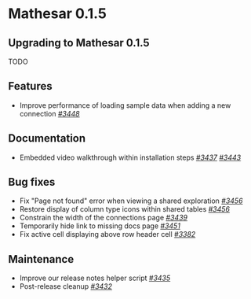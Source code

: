 # Mathesar 0.1.5

## Upgrading to Mathesar 0.1.5

TODO

## Features

- Improve performance of loading sample data when adding a new connection _[#3448](https://github.com/mathesar-foundation/mathesar/pull/3448 "Efficient data loader")_

## Documentation

- Embedded video walkthrough within installation steps _[#3437](https://github.com/mathesar-foundation/mathesar/pull/3437 "Merge pull request #3436 from mathesar-foundation/video_walkthrough")_ _[#3443](https://github.com/mathesar-foundation/mathesar/pull/3443 "Merge pull request #3442 from mathesar-foundation/update_video_link")_

## Bug fixes

- Fix "Page not found" error when viewing a shared exploration _[#3456](https://github.com/mathesar-foundation/mathesar/pull/3456 "Fix regression where `connections` list is empty in `common_data`")_
- Restore display of column type icons within shared tables _[#3456](https://github.com/mathesar-foundation/mathesar/pull/3456 "Fix regression where `connections` list is empty in `common_data`")_
- Constrain the width of the connections page _[#3439](https://github.com/mathesar-foundation/mathesar/pull/3439 "Constrain the width of the connections page")_
- Temporarily hide link to missing docs page _[#3451](https://github.com/mathesar-foundation/mathesar/pull/3451 "Temporarily hide link to missing docs page")_
- Fix active cell displaying above row header cell _[#3382](https://github.com/mathesar-foundation/mathesar/pull/3382 "Fix active cell displaying above row header cell")_

## Maintenance

- Improve our release notes helper script _[#3435](https://github.com/mathesar-foundation/mathesar/pull/3435 "Merge pull request #3434 from mathesar-foundation/release_notes")_
- Post-release cleanup _[#3432](https://github.com/mathesar-foundation/mathesar/pull/3432 "Merge pull request #3429 from mathesar-foundation/0.1.4")_

